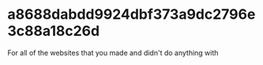 # a8688dabdd9924dbf373a9dc2796e3c88a18c26d
For all of the websites that you made and didn't do anything with
